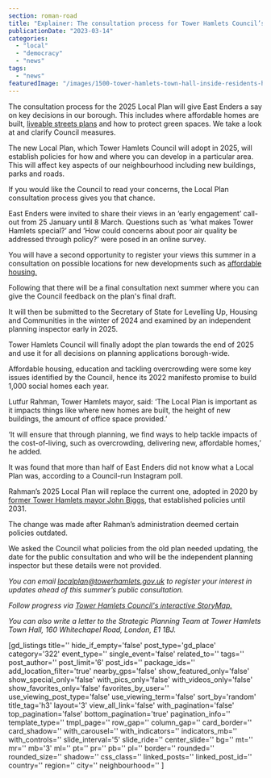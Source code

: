 ```yaml
---
section: roman-road
title: "Explainer: The consultation process for Tower Hamlets Council’s Local Plan 2025"
publicationDate: "2023-03-14"
categories: 
  - "local"
  - "democracy"
  - "news"
tags: 
  - "news"
featuredImage: "/images/1500-tower-hamlets-town-hall-inside-residents-hub.jpg"
---
```


The consultation process for the 2025 Local Plan will give East Enders a say on key decisions in our borough. This includes where affordable homes are built, [liveable streets plans](https://romanroadlondon.com/schools-write-mayor-lutfur-rahman-supporting-liveable-streets-tower-hamlets/) and how to protect green spaces. We take a look at and clarify Council measures.

The new Local Plan, which Tower Hamlets Council will adopt in 2025, will establish policies for how and where you can develop in a particular area. This will affect key aspects of our neighbourhood including new buildings, parks and roads.

If you would like the Council to read your concerns, the Local Plan consultation process gives you that chance.

East Enders were invited to share their views in an ‘early engagement’ call-out from 25 January until 8 March. Questions such as ‘what makes Tower Hamlets special?’ and ‘How could concerns about poor air quality be addressed through policy?’ were posed in an online survey.

You will have a second opportunity to register your views this summer in a consultation on possible locations for new developments such as [affordable housing.](https://romanroadlondon.com/residential-housing-developments-bow/)

Following that there will be a final consultation next summer where you can give the Council feedback on the plan's final draft.

It will then be submitted to the Secretary of State for Levelling Up, Housing and Communities in the winter of 2024 and examined by an independent planning inspector early in 2025.

Tower Hamlets Council will finally adopt the plan towards the end of 2025 and use it for all decisions on planning applications borough-wide.

Affordable housing, education and tackling overcrowding were some key issues identified by the Council, hence its 2022 manifesto promise to build 1,000 social homes each year.

Lutfur Rahman, Tower Hamlets mayor, said: ‘The Local Plan is important as it impacts things like where new homes are built, the height of new buildings, the amount of office space provided.’

‘It will ensure that through planning, we find ways to help tackle impacts of the cost-of-living, such as overcrowding, delivering new, affordable homes,’ he added.

It was found that more than half of East Enders did not know what a Local Plan was, according to a Council-run Instagram poll.

Rahman’s 2025 Local Plan will replace the current one, adopted in 2020 by [former Tower Hamlets mayor John Biggs,](https://romanroadlondon.com/former-mayor-john-biggs-suspended-twitter-tower-hamlets-labour/) that established policies until 2031.

The change was made after Rahman’s administration deemed certain policies outdated.

We asked the Council what policies from the old plan needed updating, the date for the public consultation and who will be the independent planning inspector but these details were not provided.

_You can email localplan@towerhamlets.gov.uk to register your interest in updates ahead of this summer’s public consultation._

_Follow progress via [Tower Hamlets Council's interactive StoryMap.](https://storymaps.arcgis.com/stories/bfac1deaaaab46a3aa93bf42488d68d7)_

_You can also write a letter to the Strategic Planning Team at Tower Hamlets Town Hall, 160 Whitechapel Road, London, E1 1BJ._

\[gd\_listings title='' hide\_if\_empty='false' post\_type='gd\_place' category='322' event\_type='' single\_event='false' related\_to='' tags='' post\_author='' post\_limit='6' post\_ids='' package\_ids='' add\_location\_filter='true' nearby\_gps='false' show\_featured\_only='false' show\_special\_only='false' with\_pics\_only='false' with\_videos\_only='false' show\_favorites\_only='false' favorites\_by\_user='' use\_viewing\_post\_type='false' use\_viewing\_term='false' sort\_by='random' title\_tag='h3' layout='3' view\_all\_link='false' with\_pagination='false' top\_pagination='false' bottom\_pagination='true' pagination\_info='' template\_type='' tmpl\_page='' row\_gap='' column\_gap='' card\_border='' card\_shadow='' with\_carousel='' with\_indicators='' indicators\_mb='' with\_controls='' slide\_interval='5' slide\_ride='' center\_slide='' bg='' mt='' mr='' mb='3' ml='' pt='' pr='' pb='' pl='' border='' rounded='' rounded\_size='' shadow='' css\_class='' linked\_posts='' linked\_post\_id='' country='' region='' city='' neighbourhood='' \]
